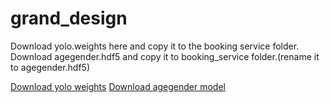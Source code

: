 # grand_design



Download yolo.weights here and copy it to the booking service folder. <br/>
Download agegender.hdf5 and copy it to booking_service folder.(rename it to agegender.hdf5)

[Download yolo weights](https://pjreddie.com/media/files/yolov3.weights)
[Download agegender model](https://github.com/yu4u/age-gender-estimation/releases/download/v0.5/weights.28-3.73.hdf5)
